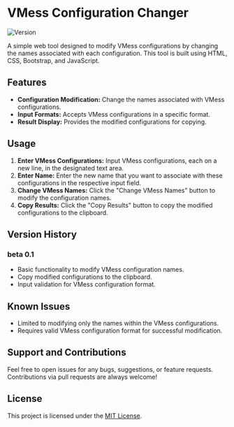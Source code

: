 # VMess Configuration Changer

![Version](https://img.shields.io/badge/version-beta%200.1-blue)

A simple web tool designed to modify VMess configurations by changing the names associated with each configuration. This tool is built using HTML, CSS, Bootstrap, and JavaScript.

## Features

- **Configuration Modification:** Change the names associated with VMess configurations.
- **Input Formats:** Accepts VMess configurations in a specific format.
- **Result Display:** Provides the modified configurations for copying.

## Usage

1. **Enter VMess Configurations:** Input VMess configurations, each on a new line, in the designated text area.
2. **Enter Name:** Enter the new name that you want to associate with these configurations in the respective input field.
3. **Change VMess Names:** Click the "Change VMess Names" button to modify the configuration names.
4. **Copy Results:** Click the "Copy Results" button to copy the modified configurations to the clipboard.

## Version History

### beta 0.1

- Basic functionality to modify VMess configuration names.
- Copy modified configurations to the clipboard.
- Input validation for VMess configuration format.

## Known Issues

- Limited to modifying only the names within the VMess configurations.
- Requires valid VMess configuration format for successful modification.

## Support and Contributions

Feel free to open issues for any bugs, suggestions, or feature requests. Contributions via pull requests are always welcome!

## License

This project is licensed under the [MIT License](LICENSE).
